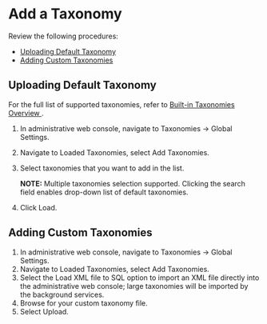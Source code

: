 # Add a Taxonomy

Review the following procedures:

- [Uploading Default Taxonomy](#uploading-default-taxonomy)
- [Adding Custom Taxonomies](#adding-custom-taxonomies)

## Uploading Default Taxonomy

For the full list of supported taxonomies, refer to
[Built-in Taxonomies Overview ](/docs/dataclassification/5.6.2/ndc/taxonomies/standalone_taxonomies.md).

1. In administrative web console, navigate to Taxonomies → Global Settings.
2. Navigate to Loaded Taxonomies, select Add Taxonomies.
3. Select taxonomies that you want to add in the list.

   **NOTE:** Multiple taxonomies selection supported. Clicking the search field enables drop-down
   list of default taxonomies.

4. Click Load.

## Adding Custom Taxonomies

1. In administrative web console, navigate to Taxonomies → Global Settings.
2. Navigate to Loaded Taxonomies, select Add Taxonomies.
3. Select the Load XML file to SQL option to import an XML file directly into the administrative web
   console; large taxonomies will be imported by the background services.
4. Browse for your custom taxonomy file.
5. Select Upload.

